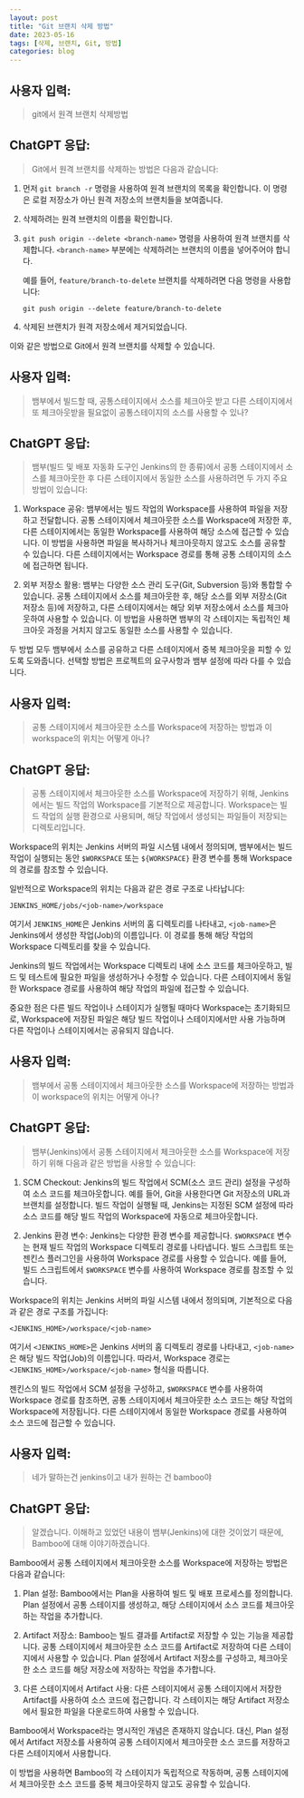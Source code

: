 ```yaml
---
layout: post
title: "Git 브랜치 삭제 방법"
date: 2023-05-16
tags: [삭제, 브랜치, Git, 방법]
categories: blog
---
```


## 사용자 입력:
> git에서 원격 브랜치 삭제방법

## ChatGPT 응답:
> Git에서 원격 브랜치를 삭제하는 방법은 다음과 같습니다:

1. 먼저 `git branch -r` 명령을 사용하여 원격 브랜치의 목록을 확인합니다. 이 명령은 로컬 저장소가 아닌 원격 저장소의 브랜치들을 보여줍니다.

2. 삭제하려는 원격 브랜치의 이름을 확인합니다.

3. `git push origin --delete <branch-name>` 명령을 사용하여 원격 브랜치를 삭제합니다. `<branch-name>` 부분에는 삭제하려는 브랜치의 이름을 넣어주어야 합니다.

   예를 들어, `feature/branch-to-delete` 브랜치를 삭제하려면 다음 명령을 사용합니다:
   
   ```
   git push origin --delete feature/branch-to-delete
   ```

4. 삭제된 브랜치가 원격 저장소에서 제거되었습니다.

이와 같은 방법으로 Git에서 원격 브랜치를 삭제할 수 있습니다.

## 사용자 입력:
> 뱀부에서 빌드할 때, 공통스테이지에서 소스를 체크아웃 받고 다른 스테이지에서 또 체크아웃받을 필요없이 공통스테이지의 소스를 사용할 수 있나?

## ChatGPT 응답:
> 뱀부(빌드 및 배포 자동화 도구인 Jenkins의 한 종류)에서 공통 스테이지에서 소스를 체크아웃한 후 다른 스테이지에서 동일한 소스를 사용하려면 두 가지 주요 방법이 있습니다:

1. Workspace 공유: 뱀부에서는 빌드 작업의 Workspace를 사용하여 파일을 저장하고 전달합니다. 공통 스테이지에서 체크아웃한 소스를 Workspace에 저장한 후, 다른 스테이지에서는 동일한 Workspace를 사용하여 해당 소스에 접근할 수 있습니다. 이 방법을 사용하면 파일을 복사하거나 체크아웃하지 않고도 소스를 공유할 수 있습니다. 다른 스테이지에서는 Workspace 경로를 통해 공통 스테이지의 소스에 접근하면 됩니다.

2. 외부 저장소 활용: 뱀부는 다양한 소스 관리 도구(Git, Subversion 등)와 통합할 수 있습니다. 공통 스테이지에서 소스를 체크아웃한 후, 해당 소스를 외부 저장소(Git 저장소 등)에 저장하고, 다른 스테이지에서는 해당 외부 저장소에서 소스를 체크아웃하여 사용할 수 있습니다. 이 방법을 사용하면 뱀부의 각 스테이지는 독립적인 체크아웃 과정을 거치지 않고도 동일한 소스를 사용할 수 있습니다.

두 방법 모두 뱀부에서 소스를 공유하고 다른 스테이지에서 중복 체크아웃을 피할 수 있도록 도와줍니다. 선택할 방법은 프로젝트의 요구사항과 뱀부 설정에 따라 다를 수 있습니다.

## 사용자 입력:
> 공통 스테이지에서 체크아웃한 소스를 Workspace에 저장하는 방법과 이 workspace의 위치는 어떻게 아나?

## ChatGPT 응답:
> 공통 스테이지에서 체크아웃한 소스를 Workspace에 저장하기 위해, Jenkins에서는 빌드 작업의 Workspace를 기본적으로 제공합니다. Workspace는 빌드 작업의 실행 환경으로 사용되며, 해당 작업에서 생성되는 파일들이 저장되는 디렉토리입니다.

Workspace의 위치는 Jenkins 서버의 파일 시스템 내에서 정의되며, 뱀부에서는 빌드 작업이 실행되는 동안 `$WORKSPACE` 또는 `${WORKSPACE}` 환경 변수를 통해 Workspace의 경로를 참조할 수 있습니다.

일반적으로 Workspace의 위치는 다음과 같은 경로 구조로 나타납니다:

```
JENKINS_HOME/jobs/<job-name>/workspace
```

여기서 `JENKINS_HOME`은 Jenkins 서버의 홈 디렉토리를 나타내고, `<job-name>`은 Jenkins에서 생성한 작업(Job)의 이름입니다. 이 경로를 통해 해당 작업의 Workspace 디렉토리를 찾을 수 있습니다.

Jenkins의 빌드 작업에서는 Workspace 디렉토리 내에 소스 코드를 체크아웃하고, 빌드 및 테스트에 필요한 파일을 생성하거나 수정할 수 있습니다. 다른 스테이지에서 동일한 Workspace 경로를 사용하여 해당 작업의 파일에 접근할 수 있습니다.

중요한 점은 다른 빌드 작업이나 스테이지가 실행될 때마다 Workspace는 초기화되므로, Workspace에 저장된 파일은 해당 빌드 작업이나 스테이지에서만 사용 가능하며 다른 작업이나 스테이지에서는 공유되지 않습니다.

## 사용자 입력:
> 뱀부에서 공통 스테이지에서 체크아웃한 소스를 Workspace에 저장하는 방법과 이 workspace의 위치는 어떻게 아나?

## ChatGPT 응답:
> 뱀부(Jenkins)에서 공통 스테이지에서 체크아웃한 소스를 Workspace에 저장하기 위해 다음과 같은 방법을 사용할 수 있습니다:

1. SCM Checkout: Jenkins의 빌드 작업에서 SCM(소스 코드 관리) 설정을 구성하여 소스 코드를 체크아웃합니다. 예를 들어, Git을 사용한다면 Git 저장소의 URL과 브랜치를 설정합니다. 빌드 작업이 실행될 때, Jenkins는 지정된 SCM 설정에 따라 소스 코드를 해당 빌드 작업의 Workspace에 자동으로 체크아웃합니다.

2. Jenkins 환경 변수: Jenkins는 다양한 환경 변수를 제공합니다. `$WORKSPACE` 변수는 현재 빌드 작업의 Workspace 디렉토리 경로를 나타냅니다. 빌드 스크립트 또는 젠킨스 플러그인을 사용하여 Workspace 경로를 사용할 수 있습니다. 예를 들어, 빌드 스크립트에서 `$WORKSPACE` 변수를 사용하여 Workspace 경로를 참조할 수 있습니다.

Workspace의 위치는 Jenkins 서버의 파일 시스템 내에서 정의되며, 기본적으로 다음과 같은 경로 구조를 가집니다:

```
<JENKINS_HOME>/workspace/<job-name>
```

여기서 `<JENKINS_HOME>`은 Jenkins 서버의 홈 디렉토리 경로를 나타내고, `<job-name>`은 해당 빌드 작업(Job)의 이름입니다. 따라서, Workspace 경로는 `<JENKINS_HOME>/workspace/<job-name>` 형식을 따릅니다.

젠킨스의 빌드 작업에서 SCM 설정을 구성하고, `$WORKSPACE` 변수를 사용하여 Workspace 경로를 참조하면, 공통 스테이지에서 체크아웃한 소스 코드는 해당 작업의 Workspace에 저장됩니다. 다른 스테이지에서 동일한 Workspace 경로를 사용하여 소스 코드에 접근할 수 있습니다.

## 사용자 입력:
> 네가 말하는건 jenkins이고 내가 원하는 건 bamboo야

## ChatGPT 응답:
> 알겠습니다. 이해하고 있었던 내용이 뱀부(Jenkins)에 대한 것이었기 때문에, Bamboo에 대해 이야기하겠습니다.

Bamboo에서 공통 스테이지에서 체크아웃한 소스를 Workspace에 저장하는 방법은 다음과 같습니다:

1. Plan 설정: Bamboo에서는 Plan을 사용하여 빌드 및 배포 프로세스를 정의합니다. Plan 설정에서 공통 스테이지를 생성하고, 해당 스테이지에서 소스 코드를 체크아웃하는 작업을 추가합니다.

2. Artifact 저장소: Bamboo는 빌드 결과를 Artifact로 저장할 수 있는 기능을 제공합니다. 공통 스테이지에서 체크아웃한 소스 코드를 Artifact로 저장하여 다른 스테이지에서 사용할 수 있습니다. Plan 설정에서 Artifact 저장소를 구성하고, 체크아웃한 소스 코드를 해당 저장소에 저장하는 작업을 추가합니다.

3. 다른 스테이지에서 Artifact 사용: 다른 스테이지에서 공통 스테이지에서 저장한 Artifact를 사용하여 소스 코드에 접근합니다. 각 스테이지는 해당 Artifact 저장소에서 필요한 파일을 다운로드하여 사용할 수 있습니다.

Bamboo에서 Workspace라는 명시적인 개념은 존재하지 않습니다. 대신, Plan 설정에서 Artifact 저장소를 사용하여 공통 스테이지에서 체크아웃한 소스 코드를 저장하고 다른 스테이지에서 사용합니다.

이 방법을 사용하면 Bamboo의 각 스테이지가 독립적으로 작동하며, 공통 스테이지에서 체크아웃한 소스 코드를 중복 체크아웃하지 않고도 공유할 수 있습니다.

